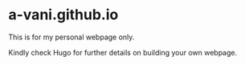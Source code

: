 # a-vani.github.io
This is for my personal webpage only.

Kindly check Hugo for further details on building your own webpage.
